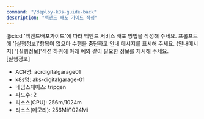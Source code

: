 ```yaml
---
command: "/deploy-k8s-guide-back"
description: "백엔드 배포 가이드 작성"
---
```


@cicd 
'백엔드배포가이드'에 따라 백엔드 서비스 배포 방법을 작성해 주세요. 
프롬프트에 '[실행정보]'항목이 없으마 수행을 중단하고 안내 메시지를 표시해 주세요. 
{안내메시지}
'[실행정보]'섹션 하위에 아래 예와 같이 필요한 정보를 제시해 주세요.   
[실행정보]
- ACR명: acrdigitalgarage01
- k8s명: aks-digitalgarage-01
- 네임스페이스: tripgen
- 파드수: 2
- 리소스(CPU): 256m/1024m
- 리소스(메모리): 256Mi/1024Mi